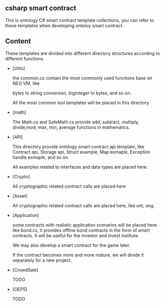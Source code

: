 ## csharp smart contract  
This is ontology C# smart contract template collections, you can refer to these templates when developing ontoloy smart contract.

## Content

These templates are divided into different directory structures according to different functions.

- [Utils] 

  the common.cs contain the most commonly used functions base on NEO VM, like

  bytes to string conversion, biginteger to bytes, and so on.

  All the most common tool templates will be placed in this directory

- [math]

  The  Math.cs and SafeMath.cs provide add, subtract, multiply, divide,mod, max, min, average functions in mathematics.

- [API]

  This directory provide ontology smart contract api template, like Contract api, Storage api, Struct example, Map exmaple, Exception handle exmaple, and so on.

   All examples related to interfaces and data types are placed here.

- [Crypto]

  All cryptographic related contract calls are placed here

- [Asset]

  All cryptographic related contract calls are placed here, like  ont, ong.

- [Application]

  some  contracts with realistic application scenarios will be placed here. like bond.cs, it provides offline bond contracts in the form of smart contracts. It will be useful for the investor and invest institute.

  We may also develop a smart contract for the game later.

  If the contract becomes more and more mature, we will divide it separately for a new project.

- [CrowdSale]

  TODO
  
- [OEP5]
  
  TODO
